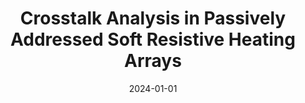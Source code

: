 ---
title: "Crosstalk Analysis in Passively Addressed Soft Resistive Heating Arrays"
collection: publications
category: manuscripts
permalink: /publication/2024-01-01-crosstalk-analysis
excerpt: 'Finding applications in fields such as manipulation platforms and gas sensors, various strategies have been developed to enhance scale and resolution of resistive heating arrays, including integration of diodes/transistors. However, emerging applications in soft robotics and wearable devices prioritize systems that can be fabricated over large areas using low-cost materials, and benefit from simplified control. Utilizing common row/column electrodes to address heating elements, matrix addressing reduces the complexity of control inputs. Passive matrices require no semiconductor components, further minimizing device complexity. Despite these advantages, thermal and electrical crosstalk hinder passive matrix addressing. In this study, we present a novel systematic analysis of the crosstalk in passive matrix resistive heating arrays, addressing both electrical and thermal couplings. We employ theoretical and computational approaches to investigate the effects of materials and array geometry on crosstalk. Through COMSOL multiphysics simulations, we quantify crosstalk as a function of the conductivity of the constituent materials and array geometry. The computational approach allows us to decouple the effects of electrical and thermal crosstalk. Additionally, Pattern Search is used to optimize array designs, minimizing crosstalk and voltage input and revealing trade-offs at various array scales (illustrated in a 16 × 16 array). Furthermore, we study the significant impact of thermal patterns and control methods on crosstalk by implementing progressive scan. This work provides insights and optimization strategies for the design of resistive heating arrays used as actuators or sensors in soft robotics and wearable devices, highlighting its practical significance in the advancement of these emerging applications.'
date: 2024-01-01
venue: 'IEEE Journal on Multiscale and Multiphysics Computational Techniques'
paperurl: 'https://wang5056.github.io/files/Sarkar et al. - 2024 - Crosstalk Analysis in Passively Addressed Soft Resistive Heating Arrays.pdf'
bibtexurl: 'https://wang5056.github.io/files/SarkarCrosstalk.bib'
citation: 'Sarkar, Dhirodaatto and Wang, Jue and Chortos, Alex. (2024). "Crosstalk Analysis in Passively Addressed Soft Resistive Heating Arrays." <i>IEEE Journal on Multiscale and Multiphysics Computational Techniques</i>, 9, 353-365.'
---